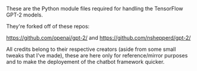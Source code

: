 These are the Python module files required for handling the TensorFlow GPT-2 models.

They're forked off of these repos:

https://github.com/openai/gpt-2/ and https://github.com/nshepperd/gpt-2/

All credits belong to their respective creators (aside from some small tweaks that I've made), these are here only for reference/mirror purposes and to make the deployement of the chatbot framework quicker.
